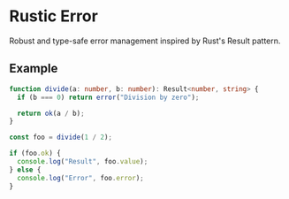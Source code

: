 # Rustic Error
Robust and type-safe error management inspired by Rust's Result pattern.

## Example
```ts
function divide(a: number, b: number): Result<number, string> {
  if (b === 0) return error("Division by zero");

  return ok(a / b);
}

const foo = divide(1 / 2);

if (foo.ok) {
  console.log("Result", foo.value);
} else {
  console.log("Error", foo.error);
}
```